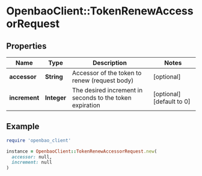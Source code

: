 # OpenbaoClient::TokenRenewAccessorRequest

## Properties

| Name | Type | Description | Notes |
| ---- | ---- | ----------- | ----- |
| **accessor** | **String** | Accessor of the token to renew (request body) | [optional] |
| **increment** | **Integer** | The desired increment in seconds to the token expiration | [optional][default to 0] |

## Example

```ruby
require 'openbao_client'

instance = OpenbaoClient::TokenRenewAccessorRequest.new(
  accessor: null,
  increment: null
)
```

